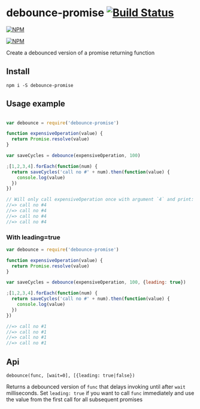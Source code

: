 # debounce-promise [![Build Status](https://travis-ci.org/bjoerge/debounce-promise.svg)](https://travis-ci.org/bjoerge/debounce-promise)

[![NPM](https://nodei.co/npm/debounce-promise.png)](https://nodei.co/npm/debounce-promise/)

[![NPM](https://nodei.co/npm/debounce-promise.png)](https://nodei.co/npm/debounce-promise/)

Create a debounced version of a promise returning function

## Install

    npm i -S debounce-promise


## Usage example

```js

var debounce = require('debounce-promise')

function expensiveOperation(value) {
  return Promise.resolve(value)
}

var saveCycles = debounce(expensiveOperation, 100)

;[1,2,3,4].forEach(function(num) {
  return saveCycles('call no #' + num).then(function(value) {
    console.log(value)
  })
})

// Will only call expensiveOperation once with argument `4` and print:
//=> call no #4
//=> call no #4
//=> call no #4
//=> call no #4
```

### With leading=true

```js
var debounce = require('debounce-promise')

function expensiveOperation(value) {
  return Promise.resolve(value)
}

var saveCycles = debounce(expensiveOperation, 100, {leading: true})

;[1,2,3,4].forEach(function(num) {
  return saveCycles('call no #' + num).then(function(value) {
    console.log(value)
  })
})

//=> call no #1
//=> call no #1
//=> call no #1
//=> call no #1
```

## Api
`debounce(func, [wait=0], [{leading: true|false})`

Returns a debounced version of `func` that delays invoking until after `wait` milliseconds. Set `leading: true` if you 
want to call `func` immediately and use the value from the first call for all subsequent promises
